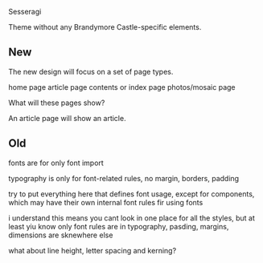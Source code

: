Sesseragi

Theme without any Brandymore Castle-specific elements.

New
--

The new design will focus on a set of page types.


home page
article page
contents or index page
photos/mosaic page


What will these pages show?

An article page will show an article.


Old
--

fonts are for only font import

typography is only for font-related rules, no margin, borders, padding

try to put everything here that defines font usage, except for components, which may have their own internal font rules fir using fonts

i understand this means you cant look in one place for all the styles, but at least yiu know only font rules are in typography, pasding, margins, dimensions are sknewhere else




what about line height, letter spacing and kerning?